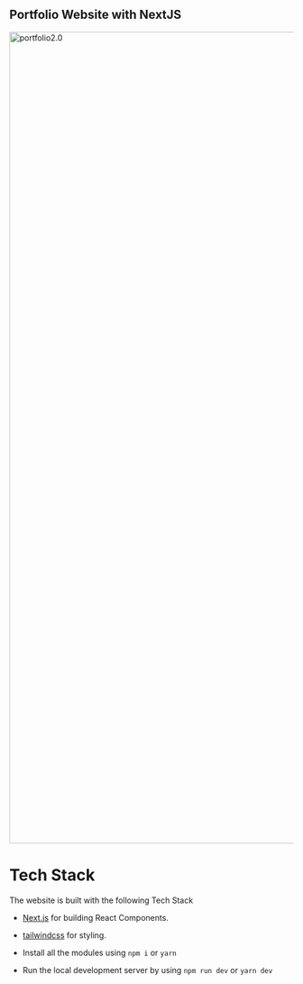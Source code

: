 ## Portfolio Website with NextJS

<img width="1440" alt="portfolio2.0" src=https://user-images.githubusercontent.com/9022851/145732444-19b6f207-352b-4954-a136-58e5d61970e0.png>

# Tech Stack

The website is built with the following Tech Stack

- [Next.js](https://nextjs.org) for building React Components.
- [tailwindcss](https://tailwindcss.com) for styling.

- Install all the modules using `npm i` or `yarn`
- Run the local development server by using `npm run dev` or `yarn dev`
